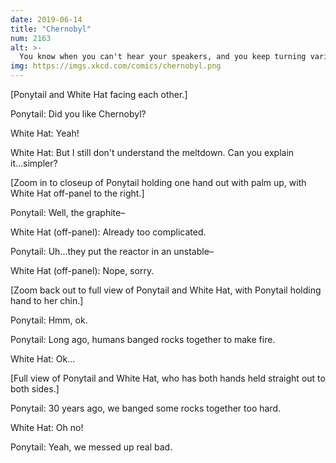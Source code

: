 ```yaml
---
date: 2019-06-14
title: "Chernobyl"
num: 2163
alt: >-
  You know when you can't hear your speakers, and you keep turning various volume controls up higher and higher in confusion, and then someone hits the mute button and there's a deafening blast of sound? That's basically what happened at Chernobyl.
img: https://imgs.xkcd.com/comics/chernobyl.png
---
```

[Ponytail and White Hat facing each other.]

Ponytail: Did you like Chernobyl?

White Hat: Yeah!

White Hat: But I still don't understand the meltdown. Can you explain it...simpler?

[Zoom in to closeup of Ponytail holding one hand out with palm up, with White Hat off-panel to the right.]

Ponytail: Well, the graphite–

White Hat (off-panel): Already too complicated.

Ponytail: Uh...they put the reactor in an unstable–

White Hat (off-panel): Nope, sorry.

[Zoom back out to full view of Ponytail and White Hat, with Ponytail holding hand to her chin.]

Ponytail: Hmm, ok.

Ponytail: Long ago, humans banged rocks together to make fire.

White Hat: Ok...

[Full view of Ponytail and White Hat, who has both hands held straight out to both sides.]

Ponytail: 30 years ago, we banged some rocks together too hard.

White Hat: Oh no!

Ponytail: Yeah, we messed up real bad.
